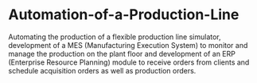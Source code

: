 # Automation-of-a-Production-Line
 Automating the production of a flexible production line simulator, development of a MES (Manufacturing Execution System) to monitor and manage the production on the plant floor and  development of an ERP (Enterprise Resource Planning) module to receive orders from clients and schedule acquisition orders as well as production orders.
